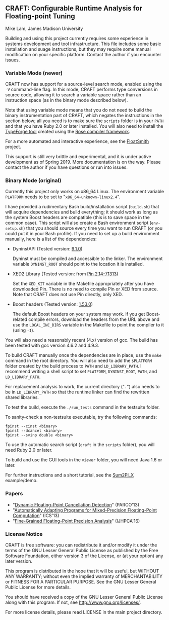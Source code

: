## CRAFT: Configurable Runtime Analysis for Floating-point Tuning

Mike Lam, James Madison University

Building and using this project currently requires some experience in systems
development and tool infrastructure. This file includes some basic installation
and suage instructions, but they may require some manual modification on your
specific platform. Contact the author if you encounter issues.


### Variable Mode (newer)


CRAFT now has support for a source-level search mode, enabled using the `-V`
command-line flag. In this mode, CRAFT performs type conversions in source code,
allowing it to search a variable space rather than an instruction space (as in
the binary mode described below).

Note that using variable mode means that you do not need to build the binary
instrumentation part of CRAFT, which negates the instructions in the section
below; all you need is to make sure the `scripts` folder is in your `PATH` and
that you have Ruby 2.0 or later installed. You will also need to install the
[TypeForge tool](https://github.com/rose-compiler/rose-develop/tree/master/projects/typeforge)
created using the [Rose compiler framework](https://github.com/rose-compiler/rose-develop).

For a more automated and interactive experience, see the
[FloatSmith](https://github.com/crafthpc/floatsmith) project.

This support is still very brittle and experimental, and it is under active
development as of Spring 2019. More documentation is on the way. Please contact
the author if you have questions or run into issues.


### Binary Mode (original)

Currently this project only works on x86\_64 Linux. The environment variable
`PLATFORM` needs to be set to "`x86_64-unknown-linux2.4`".

I have provided a rudimentary Bash build/installation script (`build.sh`) that
will acquire dependencies and build everything; it should work as long as the
system Boost headers are compatible (this is to save space in the common case).
This script will also create a Bash environment script (`env-setup.sh`) that you
should source every time you want to run CRAFT (or you could put it in your Bash
profile).
If you need to set up a build environment manually, here is a list of the
dependencies:

* DyninstAPI (Tested version: [9.1.0](https://github.com/dyninst/dyninst))

  Dyninst must be compiled and accessible to the linker. The environment variable
  `DYNINST_ROOT` should point to the location it is installed.

* XED2 Library (Tested version: from
  [Pin 2.14-71313](http://software.intel.com/en-us/articles/pintool-downloads))

  Set the `XED_KIT` variable in the Makefile appropriately after you have
  downloaded Pin. There is no need to compile Pin or XED from source. Note that
  CRAFT does not use Pin directly, only XED.

* Boost headers (Tested version:
  [1.53.0](http://sourceforge.net/projects/boost/files/boost/1.53.0/))

  The default Boost headers on your system may work. If you get Boost-related
  compile errors, download the headers from the URL above and use the
  `LOCAL_INC_DIRS` variable in the Makefile to point the compiler to it (using
  `-I`).

You will also need a reasonably recent (4.x) version of gcc. The build has been
tested with gcc version 4.6.2 and 4.9.3.

To build CRAFT manually once the dependencies are in place, use the `make`
command in the root directory. You will also need to add the `$PLATFORM`
folder created by the build process to `PATH` and `LD_LIBRARY_PATH`. I recommend
writing a shell script to set `PLATFORM`, `DYNINST_ROOT`, `PATH`, and
`LD_LIBRARY_PATH`.

For replacement analysis to work, the current directory ("`.`") also needs to be
in `LD_LIBRARY_PATH` so that the runtime linker can find the rewritten shared
libraries.

To test the build, execute the `./run_tests` command in the testsuite folder.

To sanity-check a non-testsuite executable, try the following commands:

    fpinst --cinst <binary>
    fpinst --dcancel <binary>
    fpinst --svinp double <binary>

To use the automatic search script (`craft` in the `scripts` folder), you will
need Ruby 2.0 or later.

To build and use the GUI tools in the `viewer` folder, you will need Java 1.6 or
later.

For further instructions and a short tutorial, see the
[Sum2PI_X](demo/sum2pi_x/README) example/demo.

### Papers

* "[Dynamic Floating-Point Cancellation Detection](https://doi.org/10.1016/j.parco.2012.08.002)" (PARCO'13)
* "[Automatically Adapting Programs for Mixed-Precision Floating-Point Computation](https://doi.org/10.1016/j.parco.2012.08.002)" (ICS'13)
* "[Fine-Grained Floating-Point Precision Analysis](http://dx.doi.org/10.1177%2F1094342016652462)" (IJHPCA'16)

### License Notice

CRAFT is free software: you can redistribute it and/or modify it under the terms
of the GNU Lesser General Public License as published by the Free Software
Foundation, either version 3 of the License, or (at your option) any later
version.

This program is distributed in the hope that it will be useful, but WITHOUT ANY
WARRANTY; without even the implied warranty of MERCHANTABILITY or FITNESS FOR A
PARTICULAR PURPOSE.  See the GNU Lesser General Public License for more details.

You should have received a copy of the GNU Lesser General Public License along
with this program.  If not, see <http://www.gnu.org/licenses/>.

For more license details, please read LICENSE in the main project directory.

